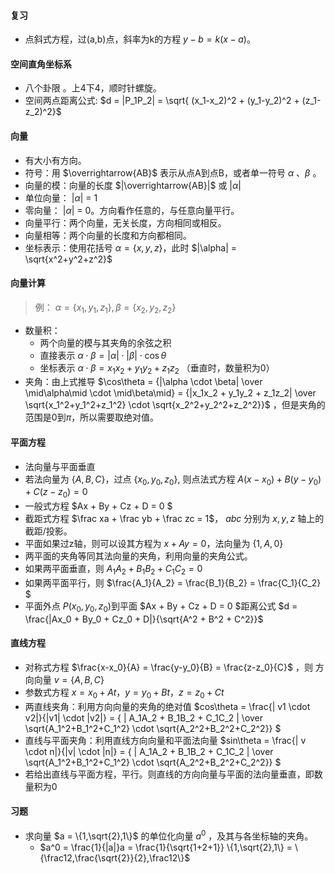 
<!-- https://en.wikibooks.org/wiki/LaTeX/Mathematics -->

#### 复习
- 点斜式方程，过(a,b)点，斜率为k的方程 $y-b = k(x-a)$。



#### 空间直角坐标系
- 八个卦限 。上4下4，顺时针螺旋。
- 空间两点距离公式: $d = |P_1P_2| = \sqrt{ (x_1-x_2)^2 + (y_1-y_2)^2 + (z_1-z_2)^2}$

#### 向量
  - 有大小有方向。
  - 符号：用 $\overrightarrow{AB}$ 表示从点A到点B，或者单一符号 $\alpha$ 、$\beta$ 。
  - 向量的模：向量的长度 $|\overrightarrow{AB}|$ 或 $|\alpha|$
  - 单位向量： $|\alpha|$ = 1
  - 零向量： $|\alpha|$ = 0。方向看作任意的，与任意向量平行。
  - 向量平行：两个向量，无关长度，方向相同或相反。
  - 向量相等：两个向量的长度和方向都相同。
  - 坐标表示：使用花括号 $\alpha = \{x,y,z\}$，此时 $|\alpha| = \sqrt{x^2+y^2+z^2}$

#### 向量计算
  > 例： $\alpha = \{x_1,y_1,z_1\}, \beta = \{x_2,y_2,z_2\}$
  - 数量积：
    - 两个向量的模与其夹角的余弦之积
    - 直接表示 $\alpha \cdot \beta = |\alpha| \cdot |\beta| \cdot \cos\theta$
    - 坐标表示 $\alpha \cdot \beta = x_1x_2 + y_1y_2 + z_1z_2$ （垂直时，数量积为0）
  - 夹角：由上式推导 $\cos\theta = {|\alpha \cdot \beta| \over \mid\alpha\mid \cdot \mid\beta\mid} = {|x_1x_2 + y_1y_2 + z_1z_2| \over \sqrt{x_1^2+y_1^2+z_1^2} \cdot \sqrt{x_2^2+y_2^2+z_2^2}}$ ，但是夹角的范围是0到$\pi$，所以需要取绝对值。


#### 平面方程
  - 法向量与平面垂直
  - 若法向量为 $\{A,B,C\}$，过点 $\{x_0,y_0,z_0\}$, 则点法式方程 $A(x-x_0) + B(y-y_0) + C(z-z_0) = 0$ 
  - 一般式方程 $Ax + By + Cz + D = 0 $ 
  - 截距式方程 $\frac xa + \frac yb + \frac zc = 1$， $abc$ 分别为 $x,y,z$ 轴上的截距/投影。
  - 平面如果过z轴，则可以设其方程为 $x+Ay=0$，法向量为 $\{1,A,0\}$
  - 两平面的夹角等同其法向量的夹角，利用向量的夹角公式。
  - 如果两平面垂直，则 $A_1A_2 + B_1B_2 + C_1C_2 = 0$
  - 如果两平面平行，则 $\frac{A_1}{A_2} = \frac{B_1}{B_2} = \frac{C_1}{C_2} $
  - 平面外点 $P(x_0,y_0,z_0)$到平面 $Ax + By + Cz + D = 0 $距离公式 $d = \frac{|Ax_0 + By_0 + Cz_0 + D|}{\sqrt{A^2 + B^2 + C^2}}$ 

#### 直线方程
  - 对称式方程 $\frac{x-x_0}{A} = \frac{y-y_0}{B} = \frac{z-z_0}{C}$ ，则 方向向量 $v = \{A,B,C\}$
  - 参数式方程 $x = x_0 + At ，y = y_0 + Bt ，z = z_0 + Ct$
  - 两直线夹角：利用方向向量的夹角的绝对值  $cos\theta = \frac{| v1 \cdot v2|}{|v1| \cdot |v2|} =  { | A_1A_2 + B_1B_2 + C_1C_2 | \over \sqrt{A_1^2+B_1^2+C_1^2} \cdot \sqrt{A_2^2+B_2^2+C_2^2}}  $ 
  - 直线与平面夹角：利用直线方向向量和平面法向量 $sin\theta = \frac{| v \cdot n|}{|v| \cdot |n|} =  { | A_1A_2 + B_1B_2 + C_1C_2 | \over \sqrt{A_1^2+B_1^2+C_1^2} \cdot \sqrt{A_2^2+B_2^2+C_2^2}}  $
  - 若给出直线与平面方程，平行。则直线的方向向量与平面的法向量垂直，即数量积为0

#### 习题
- 求向量 $a = \{1,\sqrt{2},1\}$ 的单位化向量 $a^0$ ，及其与各坐标轴的夹角。
  - $a^0 = \frac{1}{|a|}a = \frac{1}{\sqrt{1+2+1}} \{1,\sqrt{2},1\} = \{\frac12,\frac{\sqrt{2}}{2},\frac12\}$ 


<!-- 
- 习题：
  - 判断点$(-1,2,-5)$所在卦限
  - 点$(1,-3,2)$关于x轴对称的点。 （x坐标不变，其余坐标取相反数。(1,3,-2)）
  - 向量 $\alpha = \{3,2,\frac{1}{2} \}, \beta = \{-1,1,0\}$，则 $2\alpha \cdot \beta$ =
  - 两个向量的标$\{8,-4,1\}、\{2,2,1\}$，求两个向量的夹角。 （套用两个数量积公式, 1/3）
  - 点$(2,3,7)$到平面 $2x+2y-z+6=0$ 的距离。（得出法向量{2,2,-1}，套用公式）
  - 求向量$ a={1,\sqrt{2},1\}$ 的单位向量，及其和各坐标轴的夹角. [tkk]  \myVariable -->

 
